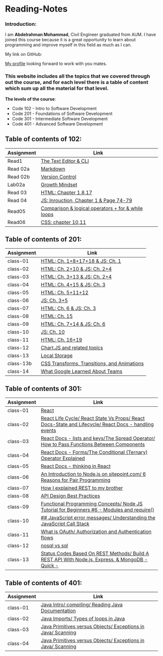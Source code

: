 # Reading-Notes

### Introduction:

I am **Abdelrahman Mohammad**, Civil Engineer graduated from AUM. I have joined this course because it is a great opportunity to learn about programming and improve myself in this field as much as I can.

My link on GitHub:

[My profile](https://github.com/Daour211) looking forward to work with you mates.

### This website includes all the topics that we covered through out the course, and for each level there is a table of content which sum up all the material for that level.

**The levels of the course**:

- Code 102 - Intro to Software Development
- Code 201 - Foundations of Software Development
- Code 301 - Intermediate Software Development
- Code 401 - Advanced Software Development

## Table of contents of 102:

| Assignment | Link                                                                 |
| ---------- | -------------------------------------------------------------------- |
| Read1      | [The Text Editor & CLI](102/read1.md)                                |
| Read 02a   | [Markdown](102/read02a.md)                                           |
| Read 02b   | [Version Control](102/read02b.md)                                    |
| Lab02a     | [Growth Mindset](102/lab02a)                                         |
| Read 03    | [HTML: Chapter 1,8,17](102/read03.md)                                |
| Read 04    | [JS: Inrouction, Chapter 1 & Page 74-79](102/read04.md)              |
| Read05     | [ Comparison & logical operators + for & while loops](102/read05.md) |
| Read06     | [ CSS: chapter 10,11](102/read06.md)                                 |

## Table of contents of 201:

| Assignment | Link                                                            |
| ---------- | --------------------------------------------------------------- |
| class-01   | [HTML: Ch. 1+8+17+18 & JS: Ch. 1](201/class-01.md)              |
| class-02   | [HTML: Ch. 2+10 & JS: Ch. 2+4](201/class-02.md)                 |
| class-03   | [HTML: Ch. 3+13 & JS: Ch. 2+4](201/class-03.md)                 |
| class-04   | [HTML: Ch. 4+15 & JS: Ch. 3](201/class-04.md)                   |
| class-05   | [HTML: Ch. 5+11+12 ](201/class-05.md)                           |
| class-06   | [JS: Ch. 3+5](201/class-06.md)                                  |
| class-07   | [HTML: Ch. 6 & JS: Ch. 3](201/class-07.md)                      |
| class-08   | [HTML: Ch. 15](201/class-08.md)                                 |
| class-09   | [HTML: Ch. 7+14 & JS: Ch. 6](201/class-09.md)                   |
| class-10   | [JS: Ch. 10](201/class-10.md)                                   |
| class-11   | [HTML: Ch. 16+19](201/class-11.md)                              |
| class-12   | [Chart.JS and related topics](201/class-12.md)                  |
| class-13   | [Local Storage](201/class-13.md)                                |
| class-13b  | [CSS Transforms, Transitions, and Animations](201/class-13b.md) |
| class-14   | [What Google Learned About Teams](201/class-14.md)              |

## Table of contents of 301:

| Assignment | Link                                                                                                                    |
| ---------- | ----------------------------------------------------------------------------------------------------------------------- |
| class-01   | [React](301/class-01.md)                                                                                                |
| class-02   | [React Life Cycle/ React State Vs Props/ React Docs-State and Lifecycle/ React Docs - handling events](301/class-02.md) |
| class-03   | [React Docs - lists and keys/The Spread Operator/ How to Pass Functions Between Components](301/class-03.md)            |
| class-04   | [React Docs - Forms/The Conditional (Ternary) Operator Explained](301/class-04.md)                                      |
| class-05   | [React Docs - thinking in React](301/class-05.md)                                                                       |
| class-06   | [An Introduction to Node.js on sitepoint.com/ 6 Reasons for Pair Programming](301/class-06.md)                          |
| class-07   | [How I explained REST to my brother](301/class-07.md)                                                                   |
| class-08   | [API Design Best Practices](301/class-08.md)                                                                            |
| class-09   | [Functional Programming Concepts/ Node JS Tutorial for Beginners #6 - Modules and require()](301/class-09.md)           |
| class-10   | [## JavaScript error messages/ Understanding the JavaScript Call Stack](301/class-10.md)                                |
| class-11   | [What is OAuth/ Authorization and Authentication flows](301/class-11.md)                                                |
| class-12   | [nosql vs sql](301/class-12.md)                                                                                         |
| class-13   | [Status Codes Based On REST Methods/ Build A REST API With Node.js, Express, & MongoDB - Quick -](301/class-13.md)      |

## Table of contents of 401:

| Assignment | Link                                                                            |
| ---------- | ------------------------------------------------------------------------------- |
| class-01   | [Java Intro/ compiling/ Reading Java Documentation](401/class-01.md)            |
| class-02   | [Java Imports/ Types of loops in Java](401/class-02.md)                         |
| class-03   | [Java Primitives versus Objects/ Exceptions in Java/ Scanning](401/class-03.md) |
| class-04   | [Java Primitives versus Objects/ Exceptions in Java/ Scanning](401/class-04.md) |
